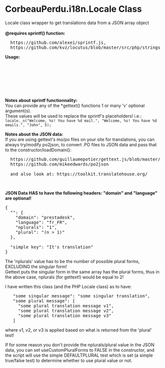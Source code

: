 # CorbeauPerdu.i18n.Locale Class
Locale class wrapper to get translations data from a JSON array object<br/><br/>
**@requires sprintf() function:**
<pre>
  https://github.com/alexei/sprintf.js,
  https://github.com/kvz/locutus/blob/master/src/php/strings/sprintf.js
</pre>

**Usage:**
<pre>
<script src="sprintf.js"></script>
<script src="Locale.js"></script>

<script>
var lang = "fr_FR";
var defaultDomainName = "main";
var defaultDomainData = {"":{"domain":"main","language":"fr_FR","nplurals":"1","plural":"(n > 1)"},"User Listing":"Gestion des usagers","Search":"Recherche","Home":"Accueil","Modify":"Modifier"};
var useCustomPluralForms = true;
var debug = true;

init locale with default domain data
locale = new CorbeauPerdu.i18n.Locale(lang, defaultDomainName, defaultDomainData, useCustomPluralForms, debug);

load additional domain:
locale.loadDomain("navbar", {"":{"domain":"navbar","language":"fr_FR","nplurals":"1","plural":"(n > 1)"},"Home":"Accueil","User management":"Gestion des usagers","Logout":"Déconnexion"});

make all returned messages formatted for web (htmlentitite's like the messages) and replace linebreaks '\n' with '&lt;br/>'
locale.setFormatMessages4Web(true); // default is false

if setFormatMessages4Web is TRUE, then also format placeholder values for web?
locale.setFormatMessages4WebInclPlaceholders(true); // default is true

get translations:
locale.gettext("User Listing");                                         // can also use locale._(...)
locale.ngettext("You have one contract", "You have %d contracts", 6);   // can also use locale._n(...)
locale.dgettext("navbar","Logout");                                     // can also use locale._d(...)
locale.dngettext("navbar","You have one mail", "You have %d mails", 6); // can also use locale._dn(...)

get loaded domains data:
console.log(locale.getLoadedDomains());

get running language:
console.log(locale.getLang())
</script>
</pre>

**Notes about sprintf functionnality:**<br/>
You can provide any of the *gettext() functions 1 or many 'v' optional argument(s). <br/>
These values will be used to replace the sprintf's placeholders! i.e.:<br/>
`locale._n("Welcome, %s! You have %d mail.", "Welcome, %s! You have %d emails.", "John", 5);`

**Notes about the JSON data:**<br/>
If you are using gettext's mo/po files on your site for translations, you can always try/modify po2json,
to convert .PO files to JSON data and pass that to the constructor/loadDomain():<br/>
<pre>
  https://github.com/guillaumepotier/gettext.js/blob/master/bin/po2json
  https://github.com/mikeedwards/po2json

  and also look at: https://toolkit.translatehouse.org/
</pre><br/>

**JSON Data HAS to have the following headers: "domain" and "language" are optional!**<br/>
<pre>
{
  "": {
    "domain": "prestadesk",
    "language": "fr_FR",
    "nplurals": "1",
    "plural": "(n > 1)"
  },

  "simple key": "It's translation"
}
</pre>

The 'nplurals' value has to be the number of possible plural forms, EXCLUDING the singular form!<br/>
Gettext puts the singular form in the same array has the plural forms, thus in the above case, nplurals (for gettext!) would be equal to 2!<br/>

I have written this class (and the PHP Locale class) as to have:<br/>
<pre>
   "some singular message": "some singular translation",
   "some plural message": [
     "some plural translation message v1",
     "some plural translation message v2",
     "some plural translation message v3"
   ]
</pre>

where v1, v2, or v3 is applied based on what is returned from the 'plural' test!

If for some reason you don't provide the nplurals/plural value in the JSON data, you can set useCustomPluralForms to FALSE in the constructor,
and the script will use the simple DEFAULTPLURAL test which is set (a simple true/false test) to determine whether to use plural value or not.
